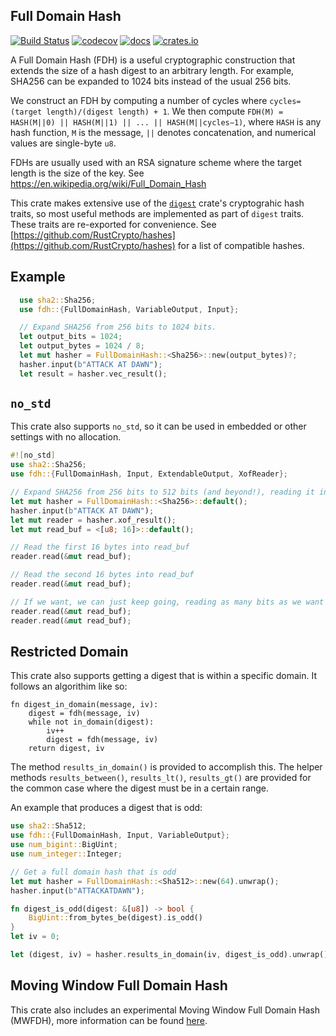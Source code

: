 ## Full Domain Hash

[![Build Status](https://travis-ci.org/phayes/fdh-rs.svg?branch=master)](https://travis-ci.org/phayes/fdh-rs)
[![codecov](https://codecov.io/gh/phayes/fdh-rs/branch/master/graph/badge.svg)](https://codecov.io/gh/phayes/fdh-rs)
[![docs](https://docs.rs/fdh/badge.svg)](https://docs.rs/fdh)
[![crates.io](https://meritbadge.herokuapp.com/fdh)](https://crates.io/crates/fdh)

A Full Domain Hash (FDH) is a useful cryptographic construction that extends the size of a hash digest to an arbitrary length. For example, SHA256 can be expanded to 1024 bits instead of the usual 256 bits.

We construct an FDH by computing a number of cycles where `cycles=(target length)/(digest length) + 1`. We then compute `FDH(M) = HASH(M||0) || HASH(M||1) || ... || HASH(M||cycles−1)`, where `HASH` is any hash function, `M` is the message, `||` denotes concatenation, and numerical values are single-byte `u8`.

FDHs are usually used with an RSA signature scheme where the target length is the size of the key. See https://en.wikipedia.org/wiki/Full_Domain_Hash

This crate makes extensive use of the [`digest`](/digest) crate's cryptograhic hash traits, so most useful methods are implemented as part of `digest` traits. These traits are re-exported for convenience. See [https://github.com/RustCrypto/hashes](https://github.com/RustCrypto/hashes) for a list of compatible hashes.

## Example

```rust
  use sha2::Sha256;
  use fdh::{FullDomainHash, VariableOutput, Input};

  // Expand SHA256 from 256 bits to 1024 bits.
  let output_bits = 1024;
  let output_bytes = 1024 / 8;
  let mut hasher = FullDomainHash::<Sha256>::new(output_bytes)?;
  hasher.input(b"ATTACK AT DAWN");
  let result = hasher.vec_result();
```

## `no_std`

This crate also supports `no_std`, so it can be used in embedded or other settings with no allocation.

```rust
#![no_std]
use sha2::Sha256;
use fdh::{FullDomainHash, Input, ExtendableOutput, XofReader};

// Expand SHA256 from 256 bits to 512 bits (and beyond!), reading it in 16 byte chunks.
let mut hasher = FullDomainHash::<Sha256>::default();
hasher.input(b"ATTACK AT DAWN");
let mut reader = hasher.xof_result();
let mut read_buf = <[u8; 16]>::default();

// Read the first 16 bytes into read_buf
reader.read(&mut read_buf);

// Read the second 16 bytes into read_buf
reader.read(&mut read_buf);

// If we want, we can just keep going, reading as many bits as we want indefinitely.
reader.read(&mut read_buf);
reader.read(&mut read_buf);
```

## Restricted Domain

This crate also supports getting a digest that is within a specific domain. It follows an algorithim like so:

```
fn digest_in_domain(message, iv):
    digest = fdh(message, iv)
    while not in_domain(digest):
        iv++
        digest = fdh(message, iv)
    return digest, iv
```

The method `results_in_domain()` is provided to accomplish this. The helper methods `results_between()`, `results_lt()`, `results_gt()` are provided for the common case where the digest must be in a certain range.

An example that produces a digest that is odd:

```rust
use sha2::Sha512;
use fdh::{FullDomainHash, Input, VariableOutput};
use num_bigint::BigUint;
use num_integer::Integer;

// Get a full domain hash that is odd
let mut hasher = FullDomainHash::<Sha512>::new(64).unwrap();
hasher.input(b"ATTACKATDAWN");

fn digest_is_odd(digest: &[u8]) -> bool {
    BigUint::from_bytes_be(digest).is_odd()
}
let iv = 0;

let (digest, iv) = hasher.results_in_domain(iv, digest_is_odd).unwrap();
```

## Moving Window Full Domain Hash

This crate also includes an experimental Moving Window Full Domain Hash (MWFDH), more information can be found [here](https://github.com/phayes/fdh-rs/tree/master/src/movingwindow).
